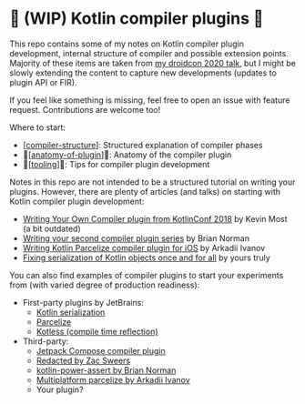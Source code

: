# 🚧 (WIP) Kotlin compiler plugins 🚧

This repo contains some of my notes on Kotlin compiler plugin development, internal structure of compiler and possible extension points. Majority of these items are taken from [my droidcon 2020 talk](https://www.droidcon.com/2020/10/10/the-magic-of-compiler-extensions/), but I might be slowly extending the content to capture new developments (updates to plugin API or FIR).

If you feel like something is missing, feel free to open an issue with feature request. Contributions are welcome too!

Where to start:
- [[compiler-structure]]: Structured explanation of compiler phases
- 🚧[[anatomy-of-plugin]]🚧: Anatomy of the compiler plugin
- 🚧[[tooling]]🚧: Tips for compiler plugin development

Notes in this repo are not intended to be a structured tutorial on writing your plugins. However, there are plenty of articles (and talks) on starting with Kotlin compiler plugin development:
- [Writing Your Own Compiler plugin from KotlinConf 2018](https://www.youtube.com/watch?v=w-GMlaziIyo&ab_channel=JetBrainsTV) by Kevin Most (a bit outdated)
- [Writing your second compiler plugin series](https://blog.bnorm.dev/writing-your-second-compiler-plugin-part-1) by Brian Norman
- [Writing Kotlin Parcelize compiler plugin for iOS](https://medium.com/bumble-tech/writing-kotlin-parcelize-compiler-plugin-for-ios-678d81eed27e) by Arkadii Ivanov
- [Fixing serialization of Kotlin objects once and for all](https://medium.com/bumble-tech/fixing-serialization-of-kotlin-objects-once-and-for-all-95886fddba7a) by yours truly

You can also find examples of compiler plugins to start your experiments from (with varied degree of production readiness):
- First-party plugins by JetBrains:
  - [Kotlin serialization](https://github.com/JetBrains/kotlin/tree/master/plugins/kotlin-serialization/kotlin-serialization-compiler)
  - [Parcelize](https://github.com/JetBrains/kotlin/tree/master/plugins/parcelize)
  - [Kotless (compile time reflection)](https://github.com/JetBrains/kotless)
- Third-party:
  - [Jetpack Compose compiler plugin](https://cs.android.com/androidx/platform/frameworks/support/+/androidx-main:compose/compiler/compiler-hosted/src/main/java/androidx/compose/compiler/plugins/kotlin/)
  - [Redacted by Zac Sweers](https://github.com/ZacSweers/redacted-compiler-plugin)
  - [kotlin-power-assert by Brian Norman](https://github.com/bnorm/kotlin-power-assert)
  - [Multiplatform parcelize by Arkadii Ivanov](https://github.com/arkivanov/Essenty/tree/master/parcelable)
  - Your plugin?

[//begin]: # "Autogenerated link references for markdown compatibility"
[compiler-structure]: compiler-structure.md "Kotlin compiler structure"
[anatomy-of-plugin]: anatomy-of-plugin.md "Anatomy of a compiler plugin"
[tooling]: tooling.md "tooling"
[//end]: # "Autogenerated link references"